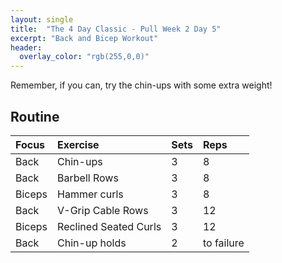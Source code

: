 ```yaml
---
layout: single
title:  "The 4 Day Classic - Pull Week 2 Day 5"
excerpt: "Back and Bicep Workout"
header:
  overlay_color: "rgb(255,0,0)"
---
```


Remember, if you can, try the chin-ups with some extra weight!

## Routine

| Focus | Exercise | Sets | Reps |
|:-|:-|:-|:-|
|Back|Chin-ups|3|8|
|Back|Barbell Rows|3|8|
|Biceps|Hammer curls|3|8|
|Back|V-Grip Cable Rows|3|12|
|Biceps|Reclined Seated Curls|3|12|
|Back|Chin-up holds|2|to failure|
